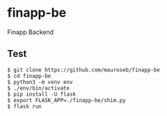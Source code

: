 # finapp-be
Finapp Backend

## Test
~~~
$ git clone https://github.com/mauroseb/finapp-be
$ cd finapp-be
$ python3 -m venv env
$ ./env/bin/activate
$ pip install -U flask
$ export FLASK_APP=./finapp-be/shim.py
$ flask run
~~~
